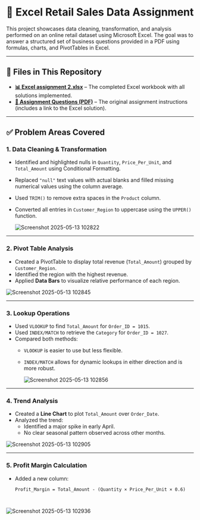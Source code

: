 # 🧾 Excel Retail Sales Data Assignment

This project showcases data cleaning, transformation, and analysis performed on an online retail dataset using Microsoft Excel. The goal was to answer a structured set of business questions provided in a PDF using formulas, charts, and PivotTables in Excel.

---

## 📄 Files in This Repository

- [**📊 Excel assignment 2.xlsx**](./Excel%20assignment%202.xlsx) – The completed Excel workbook with all solutions implemented.
- [**📑 Assignment Questions (PDF)**](./67f8ff6f877553f71d753602.pdf) – The original assignment instructions (includes a link to the Excel solution).


---

## ✅ Problem Areas Covered

### 1. **Data Cleaning & Transformation**
- Identified and highlighted nulls in `Quantity`, `Price_Per_Unit`, and `Total_Amount` using Conditional Formatting.
- Replaced `"null"` text values with actual blanks and filled missing numerical values using the column average.
- Used `TRIM()` to remove extra spaces in the `Product` column.
- Converted all entries in `Customer_Region` to uppercase using the `UPPER()` function.

  ![Screenshot 2025-05-13 102822](https://github.com/user-attachments/assets/0854fbc8-0e2e-4846-8634-8ab06a8f8f12)


---

### 2. **Pivot Table Analysis**
- Created a PivotTable to display total revenue (`Total_Amount`) grouped by `Customer_Region`.
- Identified the region with the highest revenue.
- Applied **Data Bars** to visualize relative performance of each region.

![Screenshot 2025-05-13 102845](https://github.com/user-attachments/assets/0f81fe9d-b33d-479f-8a18-60e9a5f7320f)

---

### 3. **Lookup Operations**
- Used `VLOOKUP` to find `Total_Amount` for `Order_ID = 1015`.
- Used `INDEX/MATCH` to retrieve the `Category` for `Order_ID = 1027`.
- Compared both methods:
  - `VLOOKUP` is easier to use but less flexible.
  - `INDEX/MATCH` allows for dynamic lookups in either direction and is more robust.

    ![Screenshot 2025-05-13 102856](https://github.com/user-attachments/assets/666f30ae-80a6-4ede-a8d9-1b9c6738b59f)


---

### 4. **Trend Analysis**
- Created a **Line Chart** to plot `Total_Amount` over `Order_Date`.
- Analyzed the trend:
  - Identified a major spike in early April.
  - No clear seasonal pattern observed across other months.

![Screenshot 2025-05-13 102905](https://github.com/user-attachments/assets/c86378fc-9a57-472c-9429-723269bb171d)

---

### 5. **Profit Margin Calculation**
- Added a new column:
  ```excel
  Profit_Margin = Total_Amount - (Quantity × Price_Per_Unit × 0.6)

  

![Screenshot 2025-05-13 102936](https://github.com/user-attachments/assets/31831a94-394c-4046-b492-96b47df5b953)

  

